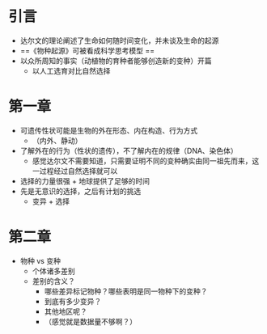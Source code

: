 # 引言

- 达尔文的理论阐述了生命如何随时间变化，并未谈及生命的起源
- ==《物种起源》可被看成科学思考模型 ==
- 以众所周知的事实（动植物的育种者能够创造新的变种）开篇
	- 以人工选育对比自然选择
# 第一章

-  可遗传性状可能是生物的外在形态、内在构造、行为方式
	- （内外、静动）
- 了解外在的行为（性状的遗传），不了解内在的规律（DNA、染色体）
	- 感觉达尔文不需要知道，只需要证明不同的变种确实由同一祖先而来，这一过程经过自然选择就可以
 - 选择的力量很强 + 地球提供了足够的时间
 - 先是无意识的选择，之后有计划的挑选
	 - 变异 + 选择

# 第二章

-   物种 vs 变种
	- 个体诸多差别
	- 差别的含义？
		- 哪些差异标记物种？哪些表明是同一物种下的变种？
		- 到底有多少变异？
		- 其他地区呢？
		- （感觉就是数据量不够啊？）